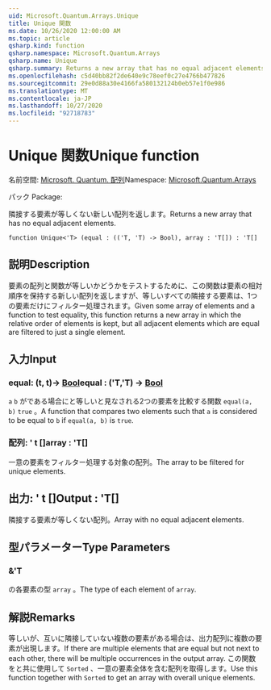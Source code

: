 ```yaml
---
uid: Microsoft.Quantum.Arrays.Unique
title: Unique 関数
ms.date: 10/26/2020 12:00:00 AM
ms.topic: article
qsharp.kind: function
qsharp.namespace: Microsoft.Quantum.Arrays
qsharp.name: Unique
qsharp.summary: Returns a new array that has no equal adjacent elements.
ms.openlocfilehash: c5d40bb82f2de640e9c78eef0c27e4766b477826
ms.sourcegitcommit: 29e0d88a30e4166fa580132124b0eb57e1f0e986
ms.translationtype: MT
ms.contentlocale: ja-JP
ms.lasthandoff: 10/27/2020
ms.locfileid: "92718783"
---
```

# <a name="unique-function"></a><span data-ttu-id="ef283-102">Unique 関数</span><span class="sxs-lookup"><span data-stu-id="ef283-102">Unique function</span></span>

<span data-ttu-id="ef283-103">名前空間: [Microsoft. Quantum. 配列](xref:Microsoft.Quantum.Arrays)</span><span class="sxs-lookup"><span data-stu-id="ef283-103">Namespace: [Microsoft.Quantum.Arrays](xref:Microsoft.Quantum.Arrays)</span></span>

<span data-ttu-id="ef283-104">パック [](https://nuget.org/packages/)</span><span class="sxs-lookup"><span data-stu-id="ef283-104">Package: [](https://nuget.org/packages/)</span></span>


<span data-ttu-id="ef283-105">隣接する要素が等しくない新しい配列を返します。</span><span class="sxs-lookup"><span data-stu-id="ef283-105">Returns a new array that has no equal adjacent elements.</span></span>

```qsharp
function Unique<'T> (equal : (('T, 'T) -> Bool), array : 'T[]) : 'T[]
```


## <a name="description"></a><span data-ttu-id="ef283-106">説明</span><span class="sxs-lookup"><span data-stu-id="ef283-106">Description</span></span>

<span data-ttu-id="ef283-107">要素の配列と関数が等しいかどうかをテストするために、この関数は要素の相対順序を保持する新しい配列を返しますが、等しいすべての隣接する要素は、1つの要素だけにフィルター処理されます。</span><span class="sxs-lookup"><span data-stu-id="ef283-107">Given some array of elements and a function to test equality, this function returns a new array in which the relative order of elements is kept, but all adjacent elements which are equal are filtered to just a single element.</span></span>

## <a name="input"></a><span data-ttu-id="ef283-108">入力</span><span class="sxs-lookup"><span data-stu-id="ef283-108">Input</span></span>

### <a name="equal--tt---bool"></a><span data-ttu-id="ef283-109">equal: (t, t)-> [Bool](xref:microsoft.quantum.lang-ref.bool)</span><span class="sxs-lookup"><span data-stu-id="ef283-109">equal : ('T,'T) -> [Bool](xref:microsoft.quantum.lang-ref.bool)</span></span>

<span data-ttu-id="ef283-110">`a` `b` がである場合にと等しいと見なされる2つの要素を比較する関数 `equal(a, b)` `true` 。</span><span class="sxs-lookup"><span data-stu-id="ef283-110">A function that compares two elements such that `a` is considered to be equal to `b` if `equal(a, b)` is `true`.</span></span>


### <a name="array--t"></a><span data-ttu-id="ef283-111">配列: ' t []</span><span class="sxs-lookup"><span data-stu-id="ef283-111">array : 'T[]</span></span>

<span data-ttu-id="ef283-112">一意の要素をフィルター処理する対象の配列。</span><span class="sxs-lookup"><span data-stu-id="ef283-112">The array to be filtered for unique elements.</span></span>



## <a name="output--t"></a><span data-ttu-id="ef283-113">出力: ' t []</span><span class="sxs-lookup"><span data-stu-id="ef283-113">Output : 'T[]</span></span>

<span data-ttu-id="ef283-114">隣接する要素が等しくない配列。</span><span class="sxs-lookup"><span data-stu-id="ef283-114">Array with no equal adjacent elements.</span></span>

## <a name="type-parameters"></a><span data-ttu-id="ef283-115">型パラメーター</span><span class="sxs-lookup"><span data-stu-id="ef283-115">Type Parameters</span></span>

### <a name="t"></a><span data-ttu-id="ef283-116">&</span><span class="sxs-lookup"><span data-stu-id="ef283-116">'T</span></span>

<span data-ttu-id="ef283-117">の各要素の型 `array` 。</span><span class="sxs-lookup"><span data-stu-id="ef283-117">The type of each element of `array`.</span></span>

## <a name="remarks"></a><span data-ttu-id="ef283-118">解説</span><span class="sxs-lookup"><span data-stu-id="ef283-118">Remarks</span></span>

<span data-ttu-id="ef283-119">等しいが、互いに隣接していない複数の要素がある場合は、出力配列に複数の要素が出現します。</span><span class="sxs-lookup"><span data-stu-id="ef283-119">If there are multiple elements that are equal but not next to each other, there will be multiple occurrences in the output array.</span></span>  <span data-ttu-id="ef283-120">この関数をと共に使用して `Sorted` 、一意の要素全体を含む配列を取得します。</span><span class="sxs-lookup"><span data-stu-id="ef283-120">Use this function together with `Sorted` to get an array with overall unique elements.</span></span>